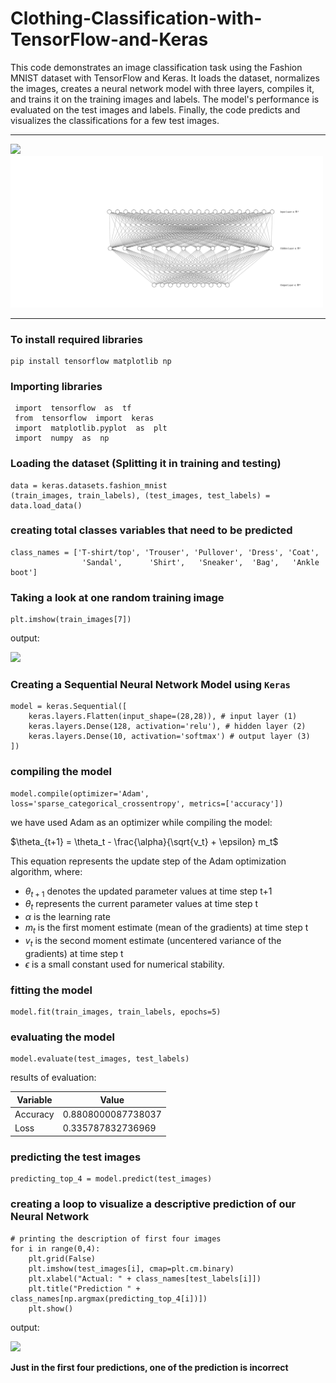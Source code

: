 # Clothing-Classification-with-TensorFlow-and-Keras
This code demonstrates an image classification task using the Fashion MNIST dataset with TensorFlow and Keras. It loads the dataset, normalizes the images, creates a neural network model with three layers, compiles it, and trains it on the training images and labels. The model's performance is evaluated on the test images and labels. Finally, the code predicts and visualizes the classifications for a few test images.

<hr>

<div align="left">
  <img src="https://www.tensorflow.org/images/tf_logo_horizontal.png" width=300>
<img src="nn.svg" width=500>  
</div>

<hr>

### To install required libraries

    pip install tensorflow matplotlib np

### Importing libraries

     import  tensorflow  as  tf
     from  tensorflow  import  keras
     import  matplotlib.pyplot  as  plt
     import  numpy  as  np
     
### Loading the dataset (Splitting it in training and testing)

    data = keras.datasets.fashion_mnist
    (train_images, train_labels), (test_images, test_labels) = data.load_data()
    
### creating total classes variables that need to be predicted

    class_names = ['T-shirt/top', 'Trouser', 'Pullover', 'Dress', 'Coat',
                    'Sandal',      'Shirt',   'Sneaker',  'Bag',   'Ankle boot']

### Taking a look at one random training image

    plt.imshow(train_images[7])
    
output:

<div align="left">
<img src="https://i.ibb.co/2s1WmDt/output.png", width=200>  
</div>

### Creating a Sequential Neural Network Model using `Keras`

    model = keras.Sequential([
        keras.layers.Flatten(input_shape=(28,28)), # input layer (1)
        keras.layers.Dense(128, activation='relu'), # hidden layer (2)
        keras.layers.Dense(10, activation='softmax') # output layer (3)
    ])

### compiling the model
    model.compile(optimizer='Adam', loss='sparse_categorical_crossentropy', metrics=['accuracy'])

we have used Adam as an optimizer while compiling the model:

$\theta_{t+1} = \theta_t - \frac{\alpha}{\sqrt{v_t} + \epsilon} m_t$

This equation represents the update step of the Adam optimization algorithm, where:

* $\theta_{t+1}$ denotes the updated parameter values at time step t+1
* $\theta_t$ represents the current parameter values at time step t
* $\alpha$ is the learning rate
* $m_t$ is the first moment estimate (mean of the gradients) at time step t
* $v_t$ is the second moment estimate (uncentered variance of the gradients) at time step t
* $\epsilon$ is a small constant used for numerical stability.

### fitting the model
    model.fit(train_images, train_labels, epochs=5)

### evaluating the model
    model.evaluate(test_images, test_labels)
    
results of evaluation:

| Variable | Value |
|--------------------|-----------------------------------------------------------|
| Accuracy | 0.8808000087738037 |
| Loss | 0.335787832736969|

### predicting the test images 

    predicting_top_4 = model.predict(test_images)
    
    
### creating a loop to visualize a descriptive prediction of our Neural Network
    
    # printing the description of first four images
    for i in range(0,4):
        plt.grid(False)
        plt.imshow(test_images[i], cmap=plt.cm.binary)
        plt.xlabel("Actual: " + class_names[test_labels[i]])
        plt.title("Prediction " + class_names[np.argmax(predicting_top_4[i])])
        plt.show()
        
output:

<div align="left">
<img src="https://i.ibb.co/F6rK6QM/image.png", width=500>  
</div>

**Just in the first four predictions, one of the prediction is incorrect**
